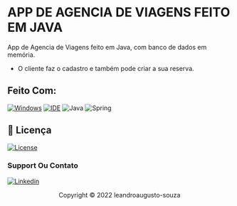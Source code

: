 # APP DE AGENCIA DE VIAGENS FEITO EM JAVA

App de Agencia de Viagens feito em Java, com banco de dados em memória.

- O cliente faz o cadastro e também pode criar a sua reserva.



## Feito Com:
[![Windows](https://img.shields.io/badge/Windows-0078D6?style=for-the-badge&logo=windows&logoColor=white)](https://www.microsoft.com/pt-br/windows/get-windows-10)
[![IDE](https://img.shields.io/badge/Visual_studio_code-0078D4?style=for-the-badge&logo=visual%20studio%20code&logoColor=white)](https://code.visualstudio.com/)
![Java](https://img.shields.io/badge/Java-ED8B00?style=for-the-badge&logo=java&logoColor=white)
![Spring](https://img.shields.io/badge/Spring-6DB33F?style=for-the-badge&logo=spring&logoColor=white)


## 🔖 Licença
[![License](https://img.shields.io/badge/License-Apache%202.0-blue.svg)](https://opensource.org/licenses/Apache-2.0)



### Support Ou Contato

[![Linkedin](https://img.shields.io/badge/LinkedIn-0077B5?style=for-the-badge&logo=linkedin&logoColor=white)](https://www.linkedin.com/in/leandro-augusto-santos-de-souza/)

<p align="center">Copyright © 2022 leandroaugusto-souza</p>